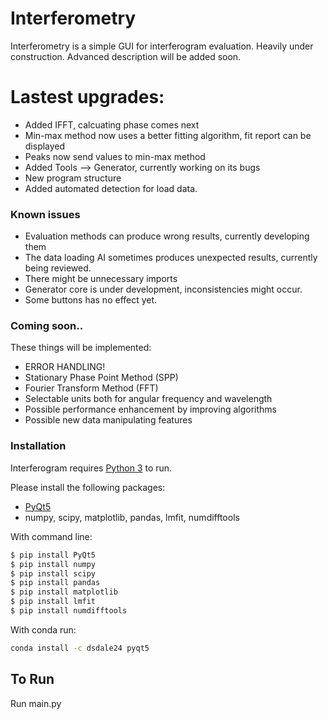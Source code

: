 # Interferometry


Interferometry is a simple GUI for interferogram evaluation. Heavily under construction.
Advanced description will be added soon.

# Lastest upgrades:
  - Added IFFT, calcuating phase comes next
  - Min-max method now uses a better fitting algorithm, fit report can be displayed
  - Peaks now send values to min-max method
  - Added Tools --> Generator, currently working on its bugs
  - New program structure
  - Added automated detection for load data.


### Known issues
* Evaluation methods can produce wrong results, currently developing them
* The data loading AI sometimes produces unexpected results, currently being reviewed.
* There might be unnecessary imports
* Generator core is under development, inconsistencies might occur.
* Some buttons has no effect yet.


### Coming soon..

These things will be implemented:
* ERROR HANDLING!
* Stationary Phase Point Method (SPP)
* Fourier Transform Method (FFT) 
* Selectable units both for angular frequency and wavelength
* Possible performance enhancement by improving algorithms
* Possible new data manipulating features


### Installation

Interferogram requires [Python 3](https://www.python.org/downloads/) to run.

Please install the following packages:
* [PyQt5](https://pypi.org/project/PyQt5/)
* numpy, scipy, matplotlib, pandas, lmfit, numdifftools

With command line:
```sh
$ pip install PyQt5
$ pip install numpy
$ pip install scipy
$ pip install pandas
$ pip install matplotlib
$ pip install lmfit
$ pip install numdifftools
```

With conda run:

```sh
conda install -c dsdale24 pyqt5
```

## To Run
Run main.py
